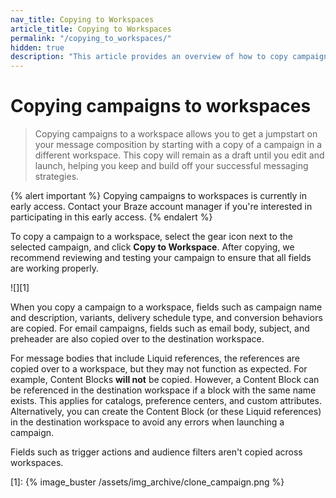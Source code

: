 ```yaml
---
nav_title: Copying to Workspaces
article_title: Copying to Workspaces
permalink: "/copying_to_workspaces/"
hidden: true
description: "This article provides an overview of how to copy campaigns to workspaces."
---
```


# Copying campaigns to workspaces

> Copying campaigns to a workspace allows you to get a jumpstart on your message composition by starting with a copy of a campaign in a different workspace. This copy will remain as a draft until you edit and launch, helping you keep and build off your successful messaging strategies.

{% alert important %}
Copying campaigns to workspaces is currently in early access. Contact your Braze account manager if you're interested in participating in this early access.
{% endalert %}

To copy a campaign to a workspace, select the <i class="fas fa-cog"></i> gear icon next to the selected campaign, and click **Copy to Workspace**. After copying, we recommend reviewing and testing your campaign to ensure that all fields are working properly.

![][1]

When you copy a campaign to a workspace, fields such as campaign name and description, variants, delivery schedule type, and conversion behaviors are copied. For email campaigns, fields such as email body, subject, and preheader are also copied over to the destination workspace. 

For message bodies that include Liquid references, the references are copied over to a workspace, but they may not function as expected. For example, Content Blocks **will not** be copied. However, a Content Block can be referenced in the destination workspace if a block with the same name exists. This applies for catalogs, preference centers, and custom attributes. Alternatively, you can create the Content Block (or these Liquid references) in the destination workspace to avoid any errors when launching a campaign.

Fields such as trigger actions and audience filters aren't copied across workspaces.

[1]: {% image_buster /assets/img_archive/clone_campaign.png %}

